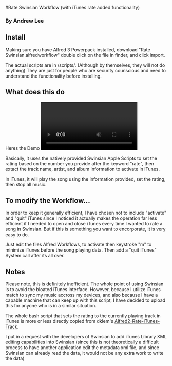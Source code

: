 #Rate Swinsian Workflow (with iTunes rate added functionality)
### By Andrew Lee

## Install
Making sure you have Alfred 3 Powerpack installed, download "Rate Swinsian.alfredworkflow" double click on the file in finder, and click import.

The actual scripts are in /scripts/. (Although by themselves, they will not do anything)
They are just for people who are security counscious and need to understand the functionality before installing.

## What does this do
Heres the Demo
![Demo](assets/Demo.mov)

Basically, it uses the natively provided Swinsian Apple Scripts to set the rating based on the number you provide after the keyword "rate", then extact the track name, artist, and album information to activate in iTunes.

In iTunes, it will play the song using the information provided, set the rating, then stop all music.


## To modify the Workflow...
In order to keep it generally efficient, I have chosen not to include "activate" and "quit" iTunes since I noticed it actually makes the operation far less efficient if I needed to open and close iTunes every time I wanted to rate a song in Swinsian. But if this is something you want to encorporate, it is very easy to do.

Just edit the files Alfred Workflows, to activate then keystroke "m" to minimize iTunes before the song playing data. Then add a "quit iTunes" System call after its all over.


## Notes
Please note, this is definitely inefficient. The whole point of using Swinsian is to avoid the bloated iTunes interface. However, because I utilize iTunes match to sync my music accross my devices, and also because I have a capable machine that can keep up with this script, I have decided to upload this for anyone who is in a similar situation.

The whole bash script that sets the rating to the currently playing track in iTunes is more or less directly copied from dklem's [Alfred2-Rate-iTunes-Track](https://github.com/dklem/Alfred2-Rate-iTunes-Track).

I put in a request with the developers of Swinsian to add iTunes Library XML editing capabilities into Swinsian (since this is not theoretically a difficult process to have another application edit the metadata xml file, and since Swinsian can already read the data, it would not be any extra work to write the data)
